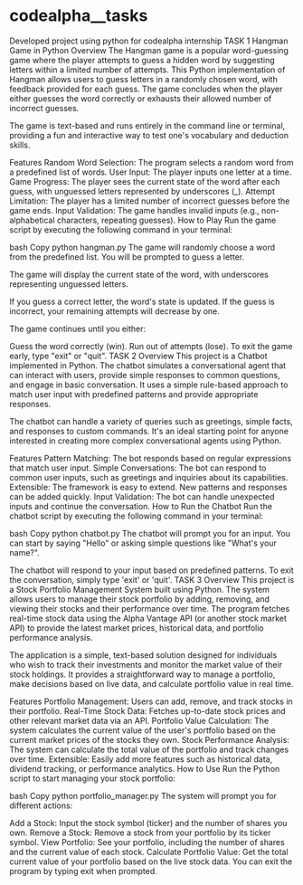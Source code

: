 # codealpha__tasks
Developed  project using python for codealpha internship
TASK 1
Hangman Game in Python
Overview
The Hangman game is a popular word-guessing game where the player attempts to guess a hidden word by suggesting letters within a limited number of attempts. This Python implementation of Hangman allows users to guess letters in a randomly chosen word, with feedback provided for each guess. The game concludes when the player either guesses the word correctly or exhausts their allowed number of incorrect guesses.

The game is text-based and runs entirely in the command line or terminal, providing a fun and interactive way to test one's vocabulary and deduction skills.

Features
Random Word Selection: The program selects a random word from a predefined list of words.
User Input: The player inputs one letter at a time.
Game Progress: The player sees the current state of the word after each guess, with unguessed letters represented by underscores (_).
Attempt Limitation: The player has a limited number of incorrect guesses before the game ends.
Input Validation: The game handles invalid inputs (e.g., non-alphabetical characters, repeating guesses).
How to Play
Run the game script by executing the following command in your terminal:

bash
Copy
python hangman.py
The game will randomly choose a word from the predefined list. You will be prompted to guess a letter.

The game will display the current state of the word, with underscores representing unguessed letters.

If you guess a correct letter, the word's state is updated. If the guess is incorrect, your remaining attempts will decrease by one.

The game continues until you either:

Guess the word correctly (win).
Run out of attempts (lose).
To exit the game early, type "exit" or "quit".
TASK 2
Overview
This project is a Chatbot implemented in Python. The chatbot simulates a conversational agent that can interact with users, provide simple responses to common questions, and engage in basic conversation. It uses a simple rule-based approach to match user input with predefined patterns and provide appropriate responses.

The chatbot can handle a variety of queries such as greetings, simple facts, and responses to custom commands. It's an ideal starting point for anyone interested in creating more complex conversational agents using Python.

Features
Pattern Matching: The bot responds based on regular expressions that match user input.
Simple Conversations: The bot can respond to common user inputs, such as greetings and inquiries about its capabilities.
Extensible: The framework is easy to extend. New patterns and responses can be added quickly.
Input Validation: The bot can handle unexpected inputs and continue the conversation.
How to Run the Chatbot
Run the chatbot script by executing the following command in your terminal:

bash
Copy
python chatbot.py
The chatbot will prompt you for an input. You can start by saying "Hello" or asking simple questions like "What's your name?".

The chatbot will respond to your input based on predefined patterns. To exit the conversation, simply type 'exit' or 'quit'.
TASK 3
Overview
This project is a Stock Portfolio Management System built using Python. The system allows users to manage their stock portfolio by adding, removing, and viewing their stocks and their performance over time. The program fetches real-time stock data using the Alpha Vantage API (or another stock market API) to provide the latest market prices, historical data, and portfolio performance analysis.

The application is a simple, text-based solution designed for individuals who wish to track their investments and monitor the market value of their stock holdings. It provides a straightforward way to manage a portfolio, make decisions based on live data, and calculate portfolio value in real time.

Features
Portfolio Management: Users can add, remove, and track stocks in their portfolio.
Real-Time Stock Data: Fetches up-to-date stock prices and other relevant market data via an API.
Portfolio Value Calculation: The system calculates the current value of the user's portfolio based on the current market prices of the stocks they own.
Stock Performance Analysis: The system can calculate the total value of the portfolio and track changes over time.
Extensible: Easily add more features such as historical data, dividend tracking, or performance analytics.
How to Use
Run the Python script to start managing your stock portfolio:

bash
Copy
python portfolio_manager.py
The system will prompt you for different actions:

Add a Stock: Input the stock symbol (ticker) and the number of shares you own.
Remove a Stock: Remove a stock from your portfolio by its ticker symbol.
View Portfolio: See your portfolio, including the number of shares and the current value of each stock.
Calculate Portfolio Value: Get the total current value of your portfolio based on the live stock data.
You can exit the program by typing exit when prompted.
